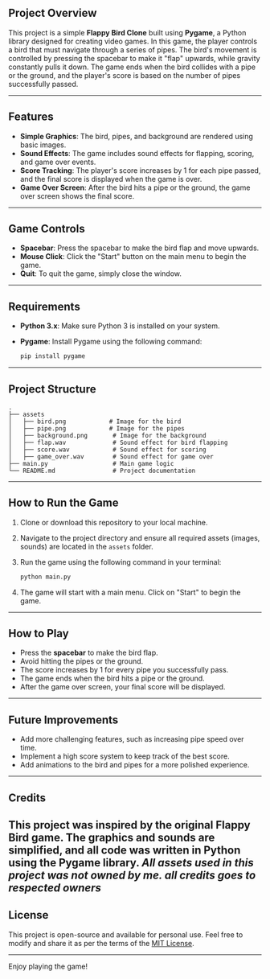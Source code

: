 ## Project Overview

This project is a simple **Flappy Bird Clone** built using **Pygame**, a Python library designed for creating video games. In this game, the player controls a bird that must navigate through a series of pipes. The bird's movement is controlled by pressing the spacebar to make it "flap" upwards, while gravity constantly pulls it down. The game ends when the bird collides with a pipe or the ground, and the player's score is based on the number of pipes successfully passed.

---

## Features

- **Simple Graphics**: The bird, pipes, and background are rendered using basic images.
- **Sound Effects**: The game includes sound effects for flapping, scoring, and game over events.
- **Score Tracking**: The player's score increases by 1 for each pipe passed, and the final score is displayed when the game is over.
- **Game Over Screen**: After the bird hits a pipe or the ground, the game over screen shows the final score.

---

## Game Controls

- **Spacebar**: Press the spacebar to make the bird flap and move upwards.
- **Mouse Click**: Click the "Start" button on the main menu to begin the game.
- **Quit**: To quit the game, simply close the window.

---

## Requirements

- **Python 3.x**: Make sure Python 3 is installed on your system.
- **Pygame**: Install Pygame using the following command:

  ```bash
  pip install pygame
  ```

---

## Project Structure

```
.
├── assets
│   ├── bird.png            # Image for the bird
│   ├── pipe.png            # Image for the pipes
│   ├── background.png       # Image for the background
│   ├── flap.wav             # Sound effect for bird flapping
│   ├── score.wav            # Sound effect for scoring
│   ├── game_over.wav        # Sound effect for game over
├── main.py                  # Main game logic
└── README.md                # Project documentation
```

---

## How to Run the Game

1. Clone or download this repository to your local machine.
   
2. Navigate to the project directory and ensure all required assets (images, sounds) are located in the `assets` folder.

3. Run the game using the following command in your terminal:

   ```bash
   python main.py
   ```

4. The game will start with a main menu. Click on "Start" to begin the game.

---

## How to Play

- Press the **spacebar** to make the bird flap.
- Avoid hitting the pipes or the ground.
- The score increases by 1 for every pipe you successfully pass.
- The game ends when the bird hits a pipe or the ground.
- After the game over screen, your final score will be displayed.

---

## Future Improvements

- Add more challenging features, such as increasing pipe speed over time.
- Implement a high score system to keep track of the best score.
- Add animations to the bird and pipes for a more polished experience.

---

## Credits

This project was inspired by the original **Flappy Bird** game. The graphics and sounds are simplified, and all code was written in Python using the Pygame library.
***All assets used in this project was not owned by me. all credits goes to respected owners***
---

## License

This project is open-source and available for personal use. Feel free to modify and share it as per the terms of the [MIT License](https://opensource.org/licenses/MIT). 

---

Enjoy playing the game!
